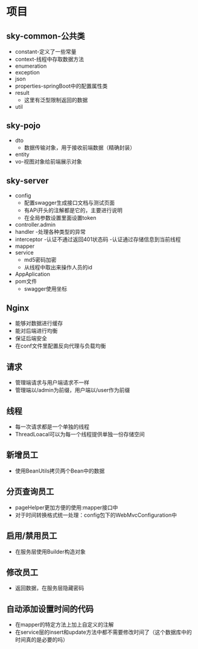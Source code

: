# 项目
## sky-common-公共类
- constant-定义了一些常量
- context-线程中存取数据方法
- enumeration
- exception
- json
- properties-springBoot中的配置属性类
- result
  - 这里有泛型限制返回的数据
- util

## sky-pojo
- dto
  - 数据传输对象，用于接收前端数据（精确封装）
- entity
- vo-视图对象给前端展示对象

## sky-server
- config
  - 配置swagger生成接口文档与测试页面
  - 有APi开头的注解都是它的，主要进行说明
  - 在全局参数设置里面设置token 
- controller.admin
- handler
  -处理各种类型的异常
- interceptor
  -认证不通过返回401状态码
  -认证通过存储信息到当前线程
- mapper
- service
  - md5密码加密
  - 从线程中取出来操作人员的id
- AppAplication
- pom文件
  - swagger使用坐标

## Nginx
- 能够对数据进行缓存
- 能对后端进行均衡
- 保证后端安全
- 在conf文件里配置反向代理与负载均衡

## 请求
- 管理端请求与用户端请求不一样
- 管理端以/admin为前缀，用户端以/user作为前缀

## 线程
- 每一次请求都是一个单独的线程
- ThreadLoacal可以为每一个线程提供单独一份存储空间

## 新增员工
- 使用BeanUtils拷贝两个Bean中的数据

## 分页查询员工
- pageHelper更加方便的使用:mapper接口中
- 对于时间转换格式统一处理：config包下的WebMvcConfiguration中

##  启用/禁用员工
- 在服务层使用Builder构造对象

## 修改员工
- 返回数据，在服务层隐藏密码

## 自动添加设置时间的代码
- 在mapper的特定方法上加上自定义的注解
- 在service层的insert和update方法中都不需要修改时间了（这个数据库中的时间真的是必要的吗）